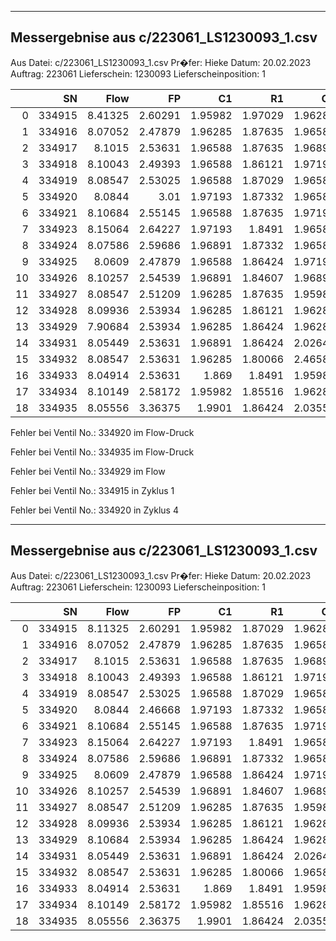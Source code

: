
______
 ## Messergebnise aus c/223061_LS1230093_1.csv


Aus Datei: c/223061_LS1230093_1.csv Pr�fer: Hieke Datum: 20.02.2023 Auftrag: 223061 Lieferschein: 1230093 Lieferscheinposition: 1

|    |      SN |    Flow |      FP |      C1 |      R1 |      C2 |      R2 |      C3 |      R3 |      C4 |      R4 |      C5 |      R5 |      C6 |      R6 |      C7 |      R7 |
|---:|--------:|--------:|--------:|--------:|--------:|--------:|--------:|--------:|--------:|--------:|--------:|--------:|--------:|--------:|--------:|--------:|--------:|
|  0 |  334915 | 8.41325 | 2.60291 | 1.95982 | 1.97029 | 1.96285 | 1.86424 | 1.96285 | 1.87029 | 1.96285 | 1.86727 | 1.96588 | 1.86727 | 1.96588 | 1.87332 | 1.96891 | 1.86727 |
|  1 |  334916 | 8.07052 | 2.47879 | 1.96285 | 1.87635 | 1.96588 | 1.8824  | 2.01129 | 1.86727 | 1.96891 | 1.87332 | 1.96588 | 1.87029 | 1.96891 | 1.87938 | 1.96588 | 1.86121 |
|  2 |  334917 | 8.1015  | 2.53631 | 1.96588 | 1.87635 | 1.96891 | 1.87029 | 1.96891 | 1.87332 | 1.96588 | 1.87029 | 1.96588 | 1.86424 | 1.96891 | 1.86121 | 1.96891 | 1.86424 |
|  3 |  334918 | 8.10043 | 2.49393 | 1.96588 | 1.86121 | 1.97193 | 1.85213 | 1.96891 | 1.86121 | 1.96891 | 1.86424 | 1.96891 | 1.86121 | 1.96588 | 1.85818 | 1.97193 | 1.8491  |
|  4 |  334919 | 8.08547 | 2.53025 | 1.96588 | 1.87029 | 1.96588 | 1.87332 | 1.96891 | 1.87332 | 1.96588 | 1.87332 | 1.96588 | 1.87029 | 1.96891 | 1.87635 | 1.96891 | 1.87635 |
|  5 |  334920 | 8.0844  | 3.01    | 1.97193 | 1.87332 | 1.96588 | 1.88543 | 1.96891 | 1.87635 | 1.97193 | 2.17635 | 1.96891 | 1.87635 | 1.96891 | 1.87938 | 1.96588 | 1.85516 |
|  6 |  334921 | 8.10684 | 2.55145 | 1.96588 | 1.87635 | 1.97193 | 1.8824  | 1.96891 | 1.87938 | 2.0234  | 1.87635 | 1.96891 | 1.8824  | 1.97193 | 1.8824  | 1.96588 | 1.8824  |
|  7 |  334923 | 8.15064 | 2.64227 | 1.97193 | 1.8491  | 1.96588 | 1.84607 | 1.87809 | 1.84607 | 1.96891 | 1.84607 | 1.96588 | 1.8491  | 1.96891 | 1.8491  | 1.96891 | 1.85213 |
|  8 |  334924 | 8.07586 | 2.59686 | 1.96891 | 1.87332 | 1.96588 | 1.86424 | 1.97193 | 1.86727 | 1.97193 | 1.87029 | 1.97193 | 1.86727 | 1.97193 | 1.86727 | 1.96891 | 1.86727 |
|  9 |  334925 | 8.0609  | 2.47879 | 1.96588 | 1.86424 | 1.97193 | 1.86727 | 1.96588 | 1.86727 | 1.96891 | 1.86424 | 1.96588 | 1.86424 | 1.96891 | 1.86121 | 1.96588 | 1.86121 |
| 10 |  334926 | 8.10257 | 2.54539 | 1.96891 | 1.84607 | 1.96891 | 1.85213 | 1.96588 | 1.83397 | 1.96891 | 1.82791 | 1.96588 | 1.82488 | 1.96285 | 1.81883 | 1.96285 | 1.8158  |
| 11 |  334927 | 8.08547 | 2.51209 | 1.96285 | 1.87635 | 1.95982 | 1.87332 | 1.95982 | 1.87635 | 1.96285 | 1.87332 | 1.96285 | 1.87029 | 1.95982 | 1.87332 | 1.96588 | 1.87029 |
| 12 |  334928 | 8.09936 | 2.53934 | 1.96285 | 1.86121 | 1.96285 | 1.86727 | 1.96285 | 1.86727 | 1.96588 | 1.86424 | 1.95982 | 1.86727 | 1.96285 | 1.86727 | 1.96285 | 1.86727 |
| 13 |  334929 | 7.90684 | 2.53934 | 1.96285 | 1.86424 | 1.96285 | 1.8491  | 1.96285 | 1.8491  | 1.95982 | 1.84305 | 1.96285 | 1.84002 | 1.96285 | 1.83397 | 1.95982 | 1.83397 |
| 14 |  334931 | 8.05449 | 2.53631 | 1.96891 | 1.86424 | 2.02643 | 1.86121 | 1.88414 | 1.85818 | 1.90533 | 1.85516 | 1.869   | 1.85516 | 1.97799 | 1.85516 | 1.89625 | 1.85213 |
| 15 |  334932 | 8.08547 | 2.53631 | 1.96285 | 1.80066 | 2.46588 | 1.80672 | 1.86295 | 1.86121 | 1.9568  | 1.79764 | 1.96588 | 1.78855 | 1.95982 | 1.78553 | 1.96285 | 1.78855 |
| 16 |  334933 | 8.04914 | 2.53631 | 1.869   | 1.8491  | 1.95982 | 1.81277 | 1.95982 | 1.80672 | 1.86598 | 1.80672 | 1.96285 | 1.80369 | 1.96588 | 1.80066 | 1.96285 | 1.80369 |
| 17 |  334934 | 8.10149 | 2.58172 | 1.95982 | 1.85516 | 1.96285 | 1.85516 | 1.96285 | 1.85516 | 1.96285 | 1.85516 | 1.95982 | 1.85516 | 1.96285 | 1.85818 | 1.96285 | 1.86121 |
| 18 |  334935 | 8.05556 | 3.36375 | 1.9901  | 1.86424 | 2.03551 | 1.85818 | 1.9901  | 1.86121 | 1.869   | 1.86424 | 1.95982 | 1.85213 | 1.87506 | 1.85516 | 2.00826 | 1.8491  |

Fehler bei Ventil No.: 334920 im Flow-Druck

Fehler bei Ventil No.: 334935 im Flow-Druck

Fehler bei Ventil No.: 334929 im Flow

Fehler bei Ventil No.: 334915 in Zyklus 1

Fehler bei Ventil No.: 334920 in Zyklus 4


______
 ## Messergebnise aus c/223061_LS1230093_1.csv


Aus Datei: c/223061_LS1230093_1.csv Pr�fer: Hieke Datum: 20.02.2023 Auftrag: 223061 Lieferschein: 1230093 Lieferscheinposition: 1

|    |     SN |    Flow |      FP |      C1 |      R1 |      C2 |      R2 |      C3 |      R3 |      C4 |      R4 |      C5 |      R5 |      C6 |      R6 |      C7 |      R7 |
|---:|-------:|--------:|--------:|--------:|--------:|--------:|--------:|--------:|--------:|--------:|--------:|--------:|--------:|--------:|--------:|--------:|--------:|
|  0 | 334915 | 8.11325 | 2.60291 | 1.95982 | 1.87029 | 1.96285 | 1.86424 | 1.96285 | 1.87029 | 1.96285 | 1.86727 | 1.96588 | 1.86727 | 1.96588 | 1.87332 | 1.96891 | 1.86727 |
|  1 | 334916 | 8.07052 | 2.47879 | 1.96285 | 1.87635 | 1.96588 | 1.8824  | 2.01129 | 1.86727 | 1.96891 | 1.87332 | 1.96588 | 1.87029 | 1.96891 | 1.87938 | 1.96588 | 1.86121 |
|  2 | 334917 | 8.1015  | 2.53631 | 1.96588 | 1.87635 | 1.96891 | 1.87029 | 1.96891 | 1.87332 | 1.96588 | 1.87029 | 1.96588 | 1.86424 | 1.96891 | 1.86121 | 1.96891 | 1.86424 |
|  3 | 334918 | 8.10043 | 2.49393 | 1.96588 | 1.86121 | 1.97193 | 1.85213 | 1.96891 | 1.86121 | 1.96891 | 1.86424 | 1.96891 | 1.86121 | 1.96588 | 1.85818 | 1.97193 | 1.8491  |
|  4 | 334919 | 8.08547 | 2.53025 | 1.96588 | 1.87029 | 1.96588 | 1.87332 | 1.96891 | 1.87332 | 1.96588 | 1.87332 | 1.96588 | 1.87029 | 1.96891 | 1.87635 | 1.96891 | 1.87635 |
|  5 | 334920 | 8.0844  | 2.46668 | 1.97193 | 1.87332 | 1.96588 | 1.88543 | 1.96891 | 1.87635 | 1.97193 | 1.87635 | 1.96891 | 1.87635 | 1.96891 | 1.87938 | 1.96588 | 1.85516 |
|  6 | 334921 | 8.10684 | 2.55145 | 1.96588 | 1.87635 | 1.97193 | 1.8824  | 1.96891 | 1.87938 | 2.0234  | 1.87635 | 1.96891 | 1.8824  | 1.97193 | 1.8824  | 1.96588 | 1.8824  |
|  7 | 334923 | 8.15064 | 2.64227 | 1.97193 | 1.8491  | 1.96588 | 1.84607 | 1.87809 | 1.84607 | 1.96891 | 1.84607 | 1.96588 | 1.8491  | 1.96891 | 1.8491  | 1.96891 | 1.85213 |
|  8 | 334924 | 8.07586 | 2.59686 | 1.96891 | 1.87332 | 1.96588 | 1.86424 | 1.97193 | 1.86727 | 1.97193 | 1.87029 | 1.97193 | 1.86727 | 1.97193 | 1.86727 | 1.96891 | 1.86727 |
|  9 | 334925 | 8.0609  | 2.47879 | 1.96588 | 1.86424 | 1.97193 | 1.86727 | 1.96588 | 1.86727 | 1.96891 | 1.86424 | 1.96588 | 1.86424 | 1.96891 | 1.86121 | 1.96588 | 1.86121 |
| 10 | 334926 | 8.10257 | 2.54539 | 1.96891 | 1.84607 | 1.96891 | 1.85213 | 1.96588 | 1.83397 | 1.96891 | 1.82791 | 1.96588 | 1.82488 | 1.96285 | 1.81883 | 1.96285 | 1.8158  |
| 11 | 334927 | 8.08547 | 2.51209 | 1.96285 | 1.87635 | 1.95982 | 1.87332 | 1.95982 | 1.87635 | 1.96285 | 1.87332 | 1.96285 | 1.87029 | 1.95982 | 1.87332 | 1.96588 | 1.87029 |
| 12 | 334928 | 8.09936 | 2.53934 | 1.96285 | 1.86121 | 1.96285 | 1.86727 | 1.96285 | 1.86727 | 1.96588 | 1.86424 | 1.95982 | 1.86727 | 1.96285 | 1.86727 | 1.96285 | 1.86727 |
| 13 | 334929 | 8.10684 | 2.53934 | 1.96285 | 1.86424 | 1.96285 | 1.8491  | 1.96285 | 1.8491  | 1.95982 | 1.84305 | 1.96285 | 1.84002 | 1.96285 | 1.83397 | 1.95982 | 1.83397 |
| 14 | 334931 | 8.05449 | 2.53631 | 1.96891 | 1.86424 | 2.02643 | 1.86121 | 1.88414 | 1.85818 | 1.90533 | 1.85516 | 1.869   | 1.85516 | 1.97799 | 1.85516 | 1.89625 | 1.85213 |
| 15 | 334932 | 8.08547 | 2.53631 | 1.96285 | 1.80066 | 1.96588 | 1.80672 | 1.86295 | 1.86121 | 1.9568  | 1.79764 | 1.96588 | 1.78855 | 1.95982 | 1.78553 | 1.96285 | 1.78855 |
| 16 | 334933 | 8.04914 | 2.53631 | 1.869   | 1.8491  | 1.95982 | 1.81277 | 1.95982 | 1.80672 | 1.86598 | 1.80672 | 1.96285 | 1.80369 | 1.96588 | 1.80066 | 1.96285 | 1.80369 |
| 17 | 334934 | 8.10149 | 2.58172 | 1.95982 | 1.85516 | 1.96285 | 1.85516 | 1.96285 | 1.85516 | 1.96285 | 1.85516 | 1.95982 | 1.85516 | 1.96285 | 1.85818 | 1.96285 | 1.86121 |
| 18 | 334935 | 8.05556 | 2.36375 | 1.9901  | 1.86424 | 2.03551 | 1.85818 | 1.9901  | 1.86121 | 1.869   | 1.86424 | 1.95982 | 1.85213 | 1.87506 | 1.85516 | 2.00826 | 1.8491  |

